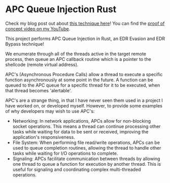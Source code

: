 # APC Queue Injection Rust

Check my blog post out about [this technique here](https://fluxsec.red/apc-queue-injection-rust)! You can find the [proof of concept video on my YouTube](https://www.youtube.com/watch?v=H68IAfeWxaM).

This project performs APC Queue Injection in Rust, an EDR Evasion and EDR Bypass technique!

We enumerate through all of the threads active in the target remote process, then queue an APC
callback routine which is a pointer to the shellcode (remote virtual address).

APC's (Asynchronous Procedure Calls) allow a thread to execute a specific function asynchronously at some point in the future. A function can be queued to the APC queue for a specific thread for it to be executed, when that thread becomes 'alertable'.

APC's are a strange thing, in that I have never seen them used in a project I have worked on, or developed myself. However, to provide some examples of why developers may wish to use APC's:

 - Networking: In network applications, APCs allow for non-blocking socket operations. This means a thread can continue processing other tasks while waiting for data to be sent or received, improving the application's responsiveness.
 - File System: When performing file read/write operations, APCs can be used to queue completion routines, allowing the thread to handle other tasks while waiting for I/O operations to complete.
 - Signaling: APCs facilitate communication between threads by allowing one thread to queue a function for execution by another thread. This is useful for signaling and coordinating complex multi-threaded operations.
